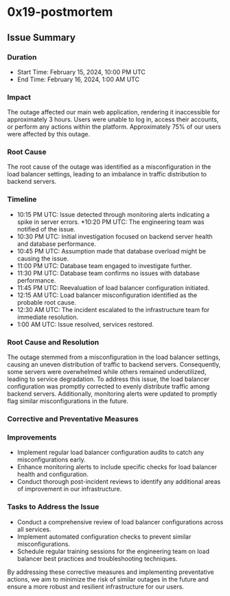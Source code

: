 # 0x19-postmortem

## Issue Summary

### Duration
* Start Time: February 15, 2024, 10:00 PM UTC
* End Time: February 16, 2024, 1:00 AM UTC
### Impact
The outage affected our main web application, rendering it inaccessible for approximately 3 hours. Users were unable to log in, access their accounts, or perform any actions within the platform. Approximately 75% of our users were affected by this outage.
### Root Cause
The root cause of the outage was identified as a misconfiguration in the load balancer settings, leading to an imbalance in traffic distribution to backend servers.
### Timeline
* 10:15 PM UTC: Issue detected through monitoring alerts indicating a spike in server errors.
*10:20 PM UTC: The engineering team was notified of the issue.
* 10:30 PM UTC: Initial investigation focused on backend server health and database performance.
* 10:45 PM UTC: Assumption made that database overload might be causing the issue.
* 11:00 PM UTC: Database team engaged to investigate further.
* 11:30 PM UTC: Database team confirms no issues with database performance.
* 11:45 PM UTC: Reevaluation of load balancer configuration initiated.
* 12:15 AM UTC: Load balancer misconfiguration identified as the probable root cause.
* 12:30 AM UTC: The incident escalated to the infrastructure team for immediate resolution.
* 1:00 AM UTC: Issue resolved, services restored.
### Root Cause and Resolution
The outage stemmed from a misconfiguration in the load balancer settings, causing an uneven distribution of traffic to backend servers. Consequently, some servers were overwhelmed while others remained underutilized, leading to service degradation. To address this issue, the load balancer configuration was promptly corrected to evenly distribute traffic among backend servers. Additionally, monitoring alerts were updated to promptly flag similar misconfigurations in the future.
### Corrective and Preventative Measures
### Improvements
* Implement regular load balancer configuration audits to catch any misconfigurations early.
* Enhance monitoring alerts to include specific checks for load balancer health and configuration.
* Conduct thorough post-incident reviews to identify any additional areas of improvement in our infrastructure.
### Tasks to Address the Issue
* Conduct a comprehensive review of load balancer configurations across all services.
* Implement automated configuration checks to prevent similar misconfigurations.
* Schedule regular training sessions for the engineering team on load balancer best practices and troubleshooting techniques.

By addressing these corrective measures and implementing preventative actions, we aim to minimize the risk of similar outages in the future and ensure a more robust and resilient infrastructure for our users.
